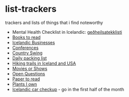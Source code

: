 # list-trackers
trackers and lists of things that i find noteworthy

- Mental Health Checklist in Icelandic: [geðheilsatekklisti](gedheilsatekklisti.md)
- [Books to read](books.csv)
- [Icelandic Businesses](businesses.csv)
- [Conferences](conferences.md)
- [Country Swing](https://projects.judyyfong.xyz/list-trackers/country-swing.html)
- [Daily packing list](daily-packing-list.md)
- [Hiking trails in Iceland and USA](https://projects.judyyfong.xyz/list-trackers/index.html)
- [Movies or Shows](movies-shows.md)
- [Open Questions](open-questions.md)
- [Paper to read](papers.csv)
- [Plants I own](plants.md)
- [Icelandic car checkup](Islenska/bifreidaskodun.md) - go in the first half of the month

